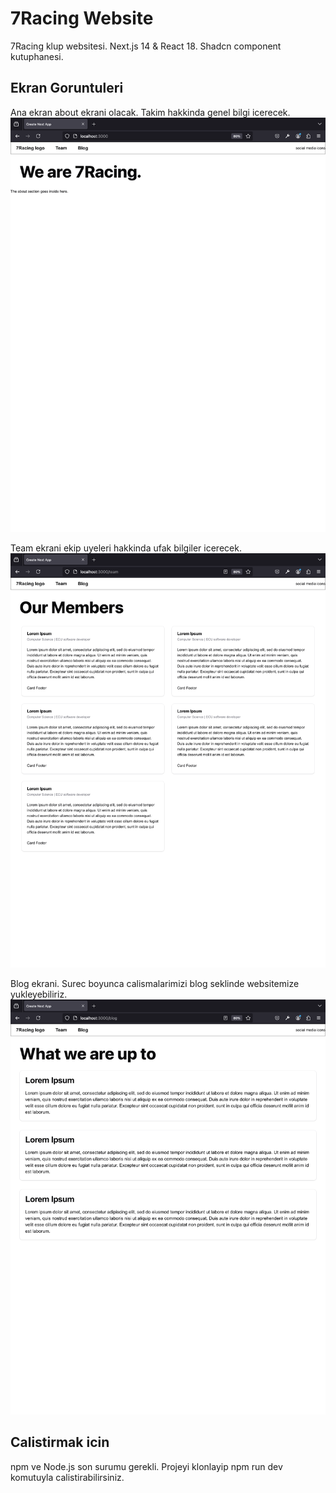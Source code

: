 # 7Racing Website

7Racing klup websitesi. Next.js 14 & React 18. Shadcn component kutuphanesi.

## Ekran Goruntuleri

Ana ekran about ekrani olacak. Takim hakkinda genel bilgi icerecek.
![Ana ekran](screenshots/home.png)

Team ekrani ekip uyeleri hakkinda ufak bilgiler icerecek.
![Team ekrani](screenshots/team.png)

Blog ekrani. Surec boyunca calismalarimizi blog seklinde websitemize yukleyebiliriz.
![Blog ekrani](screenshots/blog.png)

## Calistirmak icin

npm ve Node.js son surumu gerekli. Projeyi klonlayip npm run dev komutuyla calistirabilirsiniz.
